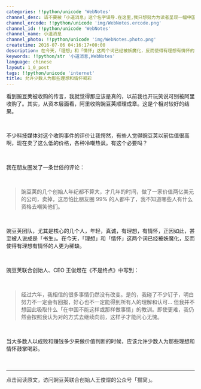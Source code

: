 ```yaml
---
categories: !!python/unicode 'WebNotes'
channel_desc: 请不要被「小道消息」这个名字误导.在这里,我只想努力为读者呈现一幅中国互联网的清明上河图.
channel_ercode: !!python/unicode 'img/WebNotes.ercode.png'
channel_id: !!python/unicode 'WebNotes'
channel_name: 小道消息
channel_photo: !!python/unicode 'img/WebNotes.photo.png'
createtime: 2016-07-06 04:16:17+00:00
description: 在今天，「理想」和「情怀」这两个词已经被妖魔化，反而使得有理想有情怀的人更为稀缺。
keywords: !!python/str '小道消息,WebNotes'
language: chinese
layout: 1_0_post
tags: !!python/unicode 'internet'
title: 允许少数人为那些理想和情怀喝彩
---
```

<div class="rich_media_content" id="js_content">
<p>
         看到豌豆荚被收购的传言，我就觉得那应该是真的，以前我也开玩笑说可别被阿里收购了。其实，从资本层面看，阿里收购豌豆荚顺理成章。这是个相对较好的结果。
        </p>
<p>
<br/>
</p>
<p>
         不少科技媒体对这个收购事件的评价让我愕然，有些人觉得豌豆荚以前估值很高啊，现在卖了这么低的价格，各种冷嘲热讽。有这个必要吗？
        </p>
<p>
<br/>
</p>
<p>
         我在朋友圈发了一条世俗的评论：
        </p>
<p>
<br/>
</p>
<blockquote>
<p>
          豌豆荚的几个创始人年纪都不算大，才几年的时间，做了一家价值两亿美元的公司，卖掉，这恐怕比朋友圈 99% 的人都牛了，我不知道哪些人有什么资格去嘲笑他们。
         </p>
</blockquote>
<p>
<br/>
</p>
<p>
         豌豆荚团队，尤其是核心的几个人，年轻，真诚，有理想，有情怀，正因如此，甚至被人说成是「书生」。在今天，「理想」和「情怀」这两个词已经被妖魔化，反而使得有理想有情怀的人更为稀缺。
        </p>
<p>
<br/>
</p>
<p>
         豌豆荚联合创始人、CEO 王俊煜在《不是终点》中写到：
        </p>
<p>
<br/>
</p>
<blockquote>
<p>
          经过六年，我相信的很多事情仍然没有改变。是的，我碰了不少钉子，明白努力不一定会有回报，好心也不一定能得到所有人的理解和认可... 但我并不想因此吸取什么「在中国不能这样或那样做事情」的教训。即使更难，我仍然会按照我认为对的方式去继续向前，这样子才能问心无愧。
         </p>
</blockquote>
<p>
<br/>
</p>
<p>
         当大多数人以成败和赚钱多少来做价值判断的时候，应该允许少数人为那些理想和情怀鼓掌喝彩。
        </p>
<p>
<br/>
</p>
<hr style="font-family: Lato, Helvetica, Arial, freesans, clean, sans-serif; border-right-width: 0px; border-bottom-width: 0px; border-left-width: 0px; border-top-style: solid; border-top-color: rgb(234, 234, 234); height: 1px; margin-top: 1em; margin-bottom: 1em; color: rgb(51, 51, 51); white-space: normal;"/>
<p style="font-family: Lato, Helvetica, Arial, freesans, clean, sans-serif; border: 0px; margin-top: 1em; margin-bottom: 1.5em; outline: 0px; line-height: 1.5em; color: rgb(51, 51, 51); white-space: normal;">
<span style="">
          点击阅读原文，访问豌豆荚联合创始人王俊煜的公众号「猫窝」。
         </span>
<br/>
</p>
</div>
